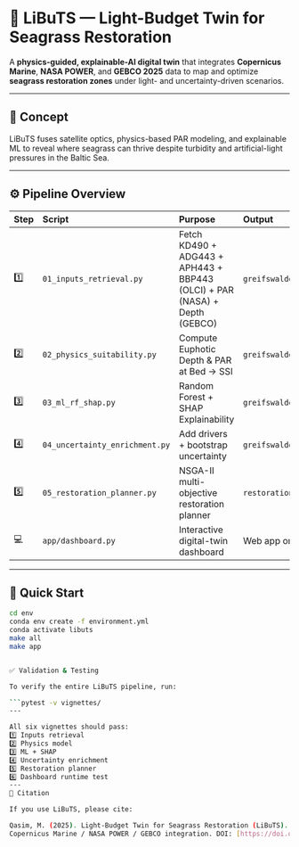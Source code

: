 # 🌊 LiBuTS — Light-Budget Twin for Seagrass Restoration

A **physics-guided, explainable-AI digital twin** that integrates **Copernicus Marine**, **NASA POWER**, and **GEBCO 2025** data to map and optimize **seagrass restoration zones** under light- and uncertainty-driven scenarios.

---

## 🧠 Concept
LiBuTS fuses satellite optics, physics-based PAR modeling, and explainable ML to reveal where seagrass can thrive despite turbidity and artificial-light pressures in the Baltic Sea.

---

## ⚙️ Pipeline Overview

| Step | Script | Purpose | Output |
|:--|:--|:--|:--|
| 1️⃣ | `01_inputs_retrieval.py` | Fetch KD490 + ADG443 + APH443 + BBP443 (OLCI) + PAR (NASA) + Depth (GEBCO) | `greifswalder_inputs_clean.nc` |
| 2️⃣ | `02_physics_suitability.py` | Compute Euphotic Depth & PAR at Bed → SSI | `greifswalder_step2_physics.nc` |
| 3️⃣ | `03_ml_rf_shap.py` | Random Forest + SHAP Explainability | `greifswalder_step3_ml.nc` |
| 4️⃣ | `04_uncertainty_enrichment.py` | Add drivers + bootstrap uncertainty | `greifswalder_step4_physics_uncertainty.nc` |
| 5️⃣ | `05_restoration_planner.py` | NSGA-II multi-objective restoration planner | `restoration_sites.gpkg` |
| 💻 | `app/dashboard.py` | Interactive digital-twin dashboard | Web app on port 5016 |

---

## 🚀 Quick Start
```bash
cd env
conda env create -f environment.yml
conda activate libuts
make all
make app


✅ Validation & Testing

To verify the entire LiBuTS pipeline, run:

```pytest -v vignettes/
---

All six vignettes should pass:
1️⃣ Inputs retrieval
2️⃣ Physics model
3️⃣ ML + SHAP
4️⃣ Uncertainty enrichment
5️⃣ Restoration planner
6️⃣ Dashboard runtime test
---
🧩 Citation

If you use LiBuTS, please cite:

Qasim, M. (2025). Light-Budget Twin for Seagrass Restoration (LiBuTS).
Copernicus Marine / NASA POWER / GEBCO integration. DOI: [https://doi.org/10.5281/zenodo.17372370]

